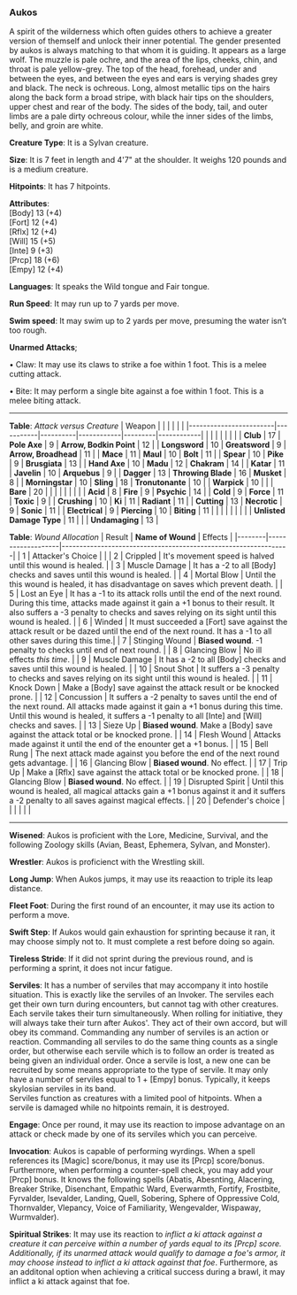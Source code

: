 ### Aukos
A spirit of the wilderness which often guides others to achieve a greater version of themself and unlock their inner potential. The gender presented by aukos is always matching to that whom it is guiding. It appears as a large wolf. The muzzle is pale ochre, and the area of the lips, cheeks, chin, and throat is pale yellow-grey. The top of the head, forehead, under and between the eyes, and between the eyes and ears is verying shades grey and black. The neck is ochreous. Long, almost metallic tips on the hairs along the back form a broad stripe, with black hair tips on the shoulders, upper chest and rear of the body. The sides of the body, tail, and outer limbs are a pale dirty ochreous colour, while the inner sides of the limbs, belly, and groin are white.

**Creature Type**: It is a Sylvan creature.

**Size**: It is 7 feet in length and 4'7" at the shoulder. It weighs 120 pounds and is a medium creature.

**Hitpoints**: It has 7 hitpoints.

**Attributes**:  
[Body] 13 (+4)  
[Fort] 12 (+4)  
[Rflx] 12 (+4)  
[Will] 15 (+5)  
[Inte] 9  (+3)  
[Prcp] 18 (+6)  
[Empy] 12 (+4)  

**Languages**: It speaks the Wild tongue and Fair tongue.

**Run Speed**: It may run up to 7 yards per move.

**Swim speed**: It may swim up to 2 yards per move, presuming the water isn’t too rough.

**Unarmed Attacks**;

 • Claw: It may use its claws to strike a foe within 1 foot. This is a melee cutting attack.

 • Bite: It may perform a single bite against a foe within 1 foot. This is a melee biting attack.

-----

**Table**: *Attack versus Creature*
| Weapon                 |          |            |         |            |         |
|------------------------|-----------|----------|------------|---------|------------|
|                        |          |            |         |            |         |
| **Club**                   | 17     | **Pole Axe**       | 9      | **Arrow, Bodkin Point**    | 12    |
| **Longsword**              | 10     | **Greatsword**     | 9      | **Arrow, Broadhead**       | 11    |
| **Mace**                   | 11     | **Maul**           | 10     | **Bolt**                   | 11    |
| **Spear**                  | 10     | **Pike**           | 9      | **Brusgiata**              | 13    |
| **Hand Axe**               | 10     | **Madu**           | 12     | **Chakram**                | 14    |
| **Katar**                  | 11     | **Javelin**        | 10     | **Arquebus**               | 9     |
| **Dagger**                 | 13     | **Throwing Blade** | 16     | **Musket**                 | 8     |
| **Morningstar**            | 10     | **Sling**          | 18     | **Tronutonante**           | 10    |
| **Warpick**                | 10     |              |              | **Bare**                   | 20    |
|                        |           |          |            |         |            |
| **Acid**                   | 8      | **Fire**           | 9      | **Psychic**               | 14     |
| **Cold**                   | 9      | **Force**          | 11     | **Toxic**                 | 9     |
| **Crushing**               | 10     | **Ki**             | 11     | **Radiant**               | 11     |
| **Cutting**                | 13     | **Necrotic**       | 9      | **Sonic**                 | 11     |
| **Electrical**             | 9      | **Piercing**       | 10     | **Biting**                | 11     |
|                        |           |          |            |         |            |
| **Unlisted Damage Type** | 11 |                    |              | **Undamaging** | 13 |



**Table**: *Wound Allocation*
| Result | **Name of Wound** | Effects                                                        |
|--------|-------------------|----------------------------------------------------------------|
|   1    | Attacker's Choice |                                                                |
|   2    | Crippled          | It's movement speed is halved until this wound is healed.      |
|   3    | Muscle Damage     | It has a -2 to all [Body] checks and saves until this wound is healed. |
|   4    | Mortal Blow       | Until the this wound is healed, it has disadvantage on saves which prevent death. |
|   5    | Lost an Eye       | It has a -1 to its attack rolls until the end of the next round. During this time, attacks made against it gain a +1 bonus to their result. It also suffers a -3 penalty to checks and saves relying on its sight until this wound is healed. |
|   6    | Winded            | It must succeeded a [Fort] save against the attack result or be dazed until the end of the next round. It has a -1 to all other saves during this time.|
|   7    | Stinging Wound    | **Biased wound**. -1 penalty to checks until end of next round. |
|   8    | Glancing Blow     | No ill effects _this time_.                                     |
|   9    | Muscle Damage     | It has a -2 to all [Body] checks and saves until this wound is healed. |
|   10   | Snout Shot        | It suffers a -3 penalty to checks and saves relying on its sight until this wound is healed. |
|   11   | Knock Down        | Make a [Body] save against the attack result or be knocked prone. |
|   12   | Concussion        | It suffers a -2 penalty to saves until the end of the next round. All attacks made against it gain a +1 bonus during this time. Until this wound is healed, it suffers a -1 penalty to all [Inte] and [Will] checks and saves. |
|   13   | Sieze Up          | **Biased wound**. Make a [Body] save against the attack total or be knocked prone. |
|   14   | Flesh Wound       | Attacks made against it until the end of the enounter get a +1 bonus. |
|   15   | Bell Rung         | The next attack made against you before the end of the next round gets advantage.  |
|   16   | Glancing Blow     | **Biased wound**. No effect. |
|   17   | Trip Up           | Make a [Rflx] save against the attack total or be knocked prone.                                  |
|   18   | Glancing Blow     | **Biased wound**. No effect. |
|   19   | Disrupted Spirit  | Until this wound is healed, all magical attacks gain a +1 bonus against it and it suffers a -2 penalty to all saves against magical effects. |
|   20   | Defender's choice |                                   |
|        |                                                |                                   |

-----

**Wisened**: Aukos is proficient with the Lore, Medicine, Survival, and the following Zoology skills (Avian, Beast, Ephemera, Sylvan, and Monster).

**Wrestler**: Aukos is proficienct with the Wrestling skill.

**Long Jump**: When Aukos jumps, it may use its reaaction to triple its leap distance.

**Fleet Foot**: During the first round of an encounter, it may use its action to perform a move.

**Swift Step**: If Aukos would gain exhaustion for sprinting because it ran, it may choose simply not to. It must complete a rest before doing so again.

**Tireless Stride**: If it did not sprint during the previous round, and is performing a sprint, it does not incur fatigue.

**Serviles**: It has a number of serviles that may accompany it into hostile situation. This is exactly like the serviles of an Invoker. The serviles each get their own turn during encounters, but cannot tag with other creatures. Each servile takes their turn simultaneously. When rolling for initiative, they will always take their turn after Aukos'. They act of their own accord, but will obey its command. Commanding any number of serviles is an action or reaction. Commanding all serviles to do the same thing counts as a single order, but otherwise each servile which is to follow an order is treated as being given an individual order. Once a servile is lost, a new one can be recruited by some means appropriate to the type of servile. It may only have a number of serviles equal to 1 + [Empy] bonus. Typically, it keeps skylosian serviles in its band.  
Serviles function as creatures with a limited pool of hitpoints. When a servile is damaged while no hitpoints remain, it is destroyed.

**Engage**: Once per round, it may use its reaction to impose advantage on an attack or check made by one of its serviles which you can perceive.

**Invocation**: Aukos is capable of performing wyrdings. When a spell references its [Magic] score/bonus, it may use its [Prcp] score/bonus. Furthermore, when performing a counter-spell check, you may add your [Prcp] bonus. It knows the following spells (Abatis, Abesnting, Alacering, Breaker Strike, Disenchant, Empathic Ward, Everwarmth, Fortify, Frostbite, Fyrvalder, Isevalder, Landing, Quell, Sobering, Sphere of Oppressive Cold, Thornvalder, Vlepancy, Voice of Familiarity, Wengevalder, Wispaway, Wurmvalder).

**Spiritual Strikes**: It may use its reaction to *inflict a ki attack against a creature it can perceive within a number of yards equal to its [Prcp] score. Additionally, if its unarmed attack would qualify to damage a foe's armor, it may choose instead to inflict a ki attack against that foe*. Furthermore, as an additonal option when achieving a critical success during a brawl, it may inflict a ki attack against that foe.
